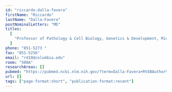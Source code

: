 ```yaml
---
id: "riccardo-dalla-favera"
firstName: "Riccardo"
lastName: "Dalla-Favera"
postNominalLetters: "MD"
titles:
  [
    "Professor of Pathology & Cell Biology, Genetics & Development, Microbiology & Immunology",
  ]
phone: "851-5273 "
fax: "851-5256"
email: "rd10@columbia.edu"
room: "508A"
researchAreas: []
pubmed: "https://pubmed.ncbi.nlm.nih.gov/?term=Dalla-Favera+R%5BAuthor%5D"
url: []
tags: ["page-format:short", "publication-format:recent"]
---
```

